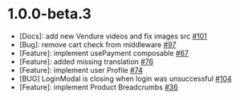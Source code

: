 # 1.0.0-beta.3

* [Docs]: add new Vendure videos and fix images src [#101](https://github.com/vuestorefront/vendure/issues/101)
* [Bug]: remove cart check from middleware [#97](https://github.com/vuestorefront/vendure/issues/97)
* [Feature]: implement usePayment composable [#67](https://github.com/vuestorefront/vendure/issues/67)
* [Feature]: added missing translation [#76](https://github.com/vuestorefront/vendure/issues/76)
* [Feature]: implement user Profile [#74](https://github.com/vuestorefront/vendure/issues/74)
* [BUG] LoginModal is closing when login was unsuccessful [#104](https://github.com/vuestorefront/vendure/issues/104)
* [Feature]: implement Product Breadcrumbs [#36](https://github.com/vuestorefront/vendure/issues/36)
